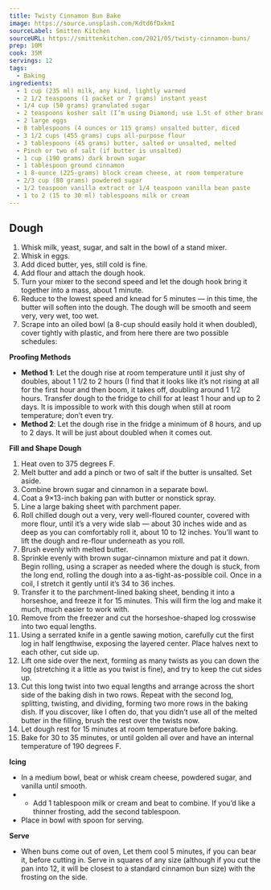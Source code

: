 ```yaml
---
title: Twisty Cinnamon Bun Bake
image: https://source.unsplash.com/Kdtd6fDxkmI
sourceLabel: Smitten Kitchen
sourceURL: https://smittenkitchen.com/2021/05/twisty-cinnamon-buns/
prep: 10M
cook: 35M
servings: 12
tags:
  - Baking
ingredients:
  - 1 cup (235 ml) milk, any kind, lightly warmed
  - 2 1/2 teaspoons (1 packet or 7 grams) instant yeast
  - 1/4 cup (50 grams) granulated sugar
  - 2 teaspoons kosher salt (I’m using Diamond; use 1.5t of other brands)
  - 2 large eggs
  - 8 tablespoons (4 ounces or 115 grams) unsalted butter, diced
  - 3 1/2 cups (455 grams) cups all-purpose flour
  - 3 tablespoons (45 grams) butter, salted or unsalted, melted
  - Pinch or two of salt (if butter is unsalted)
  - 1 cup (190 grams) dark brown sugar
  - 1 tablespoon ground cinnamon
  - 1 8-ounce (225-grams) block cream cheese, at room temperature
  - 2/3 cup (80 grams) powdered sugar
  - 1/2 teaspoon vanilla extract or 1/4 teaspoon vanilla bean paste
  - 1 to 2 (15 to 30 ml) tablespoons milk or cream
---   
```

## Dough
1. Whisk milk, yeast, sugar, and salt in the bowl of a stand mixer. 
2. Whisk in eggs. 
3. Add diced butter, yes, still cold is fine. 
4. Add flour and attach the dough hook. 
5. Turn your mixer to the second speed and let the dough hook bring it together into a mass, about 1 minute. 
6. Reduce to the lowest speed and knead for 5 minutes — in this time, the butter will soften into the dough. The dough will be smooth and seem very, very wet, too wet. 
7. Scrape into an oiled bowl (a 8-cup should easily hold it when doubled), cover tightly with plastic, and from here there are two possible schedules:

**Proofing Methods**
- **Method 1**: Let the dough rise at room temperature until it just shy of doubles, about 1 1/2 to 2 hours (I find that it looks like it’s not rising at all for the first hour and then boom, it takes off, doubling around 1 1/2 hours. Transfer dough to the fridge to chill for at least 1 hour and up to 2 days. It is impossible to work with this dough when still at room temperature; don’t even try.
- **Method 2**: Let the dough rise in the fridge a minimum of 8 hours, and up to 2 days. It will be just about doubled when it comes out.

**Fill and Shape Dough**
1. Heat oven to 375 degrees F. 
2. Melt butter and add a pinch or two of salt if the butter is unsalted. Set aside. 
3. Combine brown sugar and cinnamon in a separate bowl. 
4. Coat a 9×13-inch baking pan with butter or nonstick spray. 
5. Line a large baking sheet with parchment paper. 
6. Roll chilled dough out a very, very well-floured counter, covered with more flour, until it’s a very wide slab — about 30 inches wide and as deep as you can comfortably roll it, about 10 to 12 inches. You’ll want to lift the dough and re-flour underneath as you roll. 
7. Brush evenly with melted butter. 
8. Sprinkle evenly with brown sugar-cinnamon mixture and pat it down. Begin rolling, using a scraper as needed where the dough is stuck, from the long end, rolling the dough into a as-tight-as-possible coil. Once in a coil, I stretch it gently until it’s 34 to 36 inches. 
9. Transfer it to the parchment-lined baking sheet, bending it into a horseshoe, and freeze it for 15 minutes. This will firm the log and make it much, much easier to work with.
10. Remove from the freezer and cut the horseshoe-shaped log crosswise into two equal lengths. 
11. Using a serrated knife in a gentle sawing motion, carefully cut the first log in half lengthwise, exposing the layered center. Place halves next to each other, cut side up. 
12. Lift one side over the next, forming as many twists as you can down the log (stretching it a little as you twist is fine), and try to keep the cut sides up. 
13. Cut this long twist into two equal lengths and arrange across the short side of the baking dish in two rows. Repeat with the second log, splitting, twisting, and dividing, forming two more rows in the baking dish. If you discover, like I often do, that you didn’t use all of the melted butter in the filling, brush the rest over the twists now. 
14. Let dough rest for 15 minutes at room temperature before baking.
15. Bake for 30 to 35 minutes, or until golden all over and have an internal temperature of 190 degrees F.

**Icing**
- In a medium bowl, beat or whisk cream cheese, powdered sugar, and vanilla until smooth. 
- - Add 1 tablespoon milk or cream and beat to combine. If you’d like a thinner frosting, add the second tablespoon. 
- Place in bowl with spoon for serving.

**Serve**
- When buns come out of oven, Let them cool 5 minutes, if you can bear it, before cutting in. Serve in squares of any size (although if you cut the pan into 12, it will be closest to a standard cinnamon bun size) with the frosting on the side. 